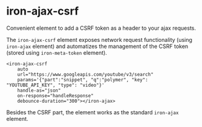 # iron-ajax-csrf

Convenient element to add a CSRF token as a header to your ajax requests.

The `iron-ajax-csrf` element exposes network request functionality (using `iron-ajax` element)
and automatizes the management of the CSRF token (stored using `iron-meta-token` element).

    <iron-ajax-csrf
        auto
        url="https://www.googleapis.com/youtube/v3/search"
        params='{"part":"snippet", "q":"polymer", "key": "YOUTUBE_API_KEY", "type": "video"}'
        handle-as="json"
        on-response="handleResponse"
        debounce-duration="300"></iron-ajax>
        
Besides the CSRF part, the element works as the standard `iron-ajax` element.